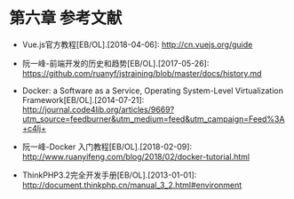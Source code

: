 # 第六章 参考文献

- Vue.js官方教程[EB/OL].[2018-04-06]: http://cn.vuejs.org/guide

- 阮一峰-前端开发的历史和趋势[EB/OL].[2017-05-26]: 
https://github.com/ruanyf/jstraining/blob/master/docs/history.md

- Docker: a Software as a Service, Operating System-Level Virtualization Framework[EB/OL].[2014-07-21]: http://journal.code4lib.org/articles/9669?utm_source=feedburner&utm_medium=feed&utm_campaign=Feed%3A+c4lj+

- 阮一峰-Docker 入门教程[EB/OL].[2018-02-09]: http://www.ruanyifeng.com/blog/2018/02/docker-tutorial.html

- ThinkPHP3.2完全开发手册[EB/OL].[2013-01-01]: http://document.thinkphp.cn/manual_3_2.html#environment
